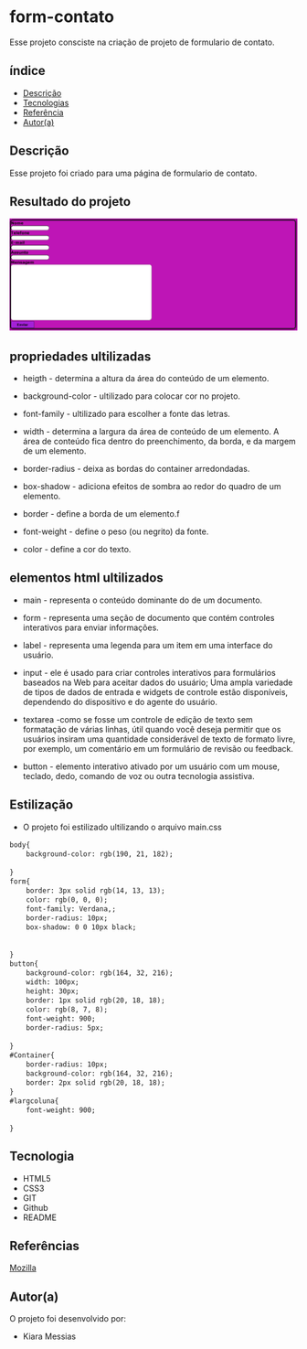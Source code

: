 # form-contato
 
Esse projeto consciste na criação de projeto de formulario de contato.
## índice
* [Descrição](#descrição)
* [Tecnologias](#tecnologias)
* [Referência](#rêferências)
* [Autor(a)](#autora)
 
 
## Descrição
 
Esse projeto foi criado para uma página de formulario de contato.
 
## Resultado do projeto
 
![](img/Capturar.PNG)
 
## propriedades ultilizadas
 
 
* heigth - determina a altura da área do conteúdo de um elemento.
 
* background-color - ultilizado para colocar cor no projeto.
 
* font-family - ultilizado para escolher a fonte das letras.
 
* width -  determina a largura da área de conteúdo de um elemento. A área de conteúdo fica dentro do preenchimento, da borda, e da margem de um elemento.
 
* border-radius - deixa as bordas do container arredondadas.
 
* box-shadow -  adiciona efeitos de sombra ao redor do quadro de um elemento.
 
* border - define a borda de um elemento.f
 
* font-weight - define o peso (ou negrito) da fonte.
 
* color - define a cor do texto.
 
## elementos html ultilizados
 
* main - representa o conteúdo dominante do <corpo> de um documento.
 
* form - representa uma seção de documento que contém controles interativos para enviar informações.
 
* label - representa uma legenda para um item em uma interface do usuário.
 
* input -  ele é usado para criar controles interativos para formulários baseados na Web para aceitar dados do usuário; Uma ampla variedade de tipos de dados de entrada e widgets de controle estão disponíveis, dependendo do dispositivo e do agente do usuário.
 
* textarea -como se fosse um controle de edição de texto sem formatação de várias linhas, útil quando você deseja permitir que os usuários insiram uma quantidade considerável de texto de formato livre, por exemplo, um comentário em um formulário de revisão ou feedback.
 
* button - elemento interativo ativado por um usuário com um mouse, teclado, dedo, comando de voz ou outra tecnologia assistiva.
 
 
 
## Estilização
 
* O projeto foi estilizado ultilizando o arquivo main.css
 
```
body{
    background-color: rgb(190, 21, 182);
 
}
form{
    border: 3px solid rgb(14, 13, 13);
    color: rgb(0, 0, 0);
    font-family: Verdana,;
    border-radius: 10px;
    box-shadow: 0 0 10px black;
 
   
}
button{
    background-color: rgb(164, 32, 216);
    width: 100px;
    height: 30px;
    border: 1px solid rgb(20, 18, 18);
    color: rgb(8, 7, 8);
    font-weight: 900;
    border-radius: 5px;
   
}
#Container{
    border-radius: 10px;
    background-color: rgb(164, 32, 216);
    border: 2px solid rgb(20, 18, 18);
}
#largcoluna{
    font-weight: 900;

}
 ```

## Tecnologia
 
* HTML5
* CSS3
* GIT
* Github
* README
 
## Referências
[Mozilla](https://developer.mozilla.org/en-US/docs/Web/CSS/justify-content)
 
## Autor(a)
O projeto foi desenvolvido por:
 
* Kiara Messias
